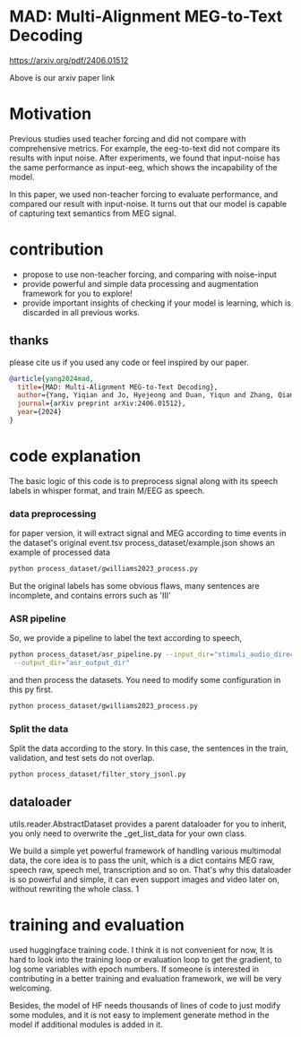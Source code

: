 # MAD: Multi-Alignment MEG-to-Text Decoding
https://arxiv.org/pdf/2406.01512

Above is our arxiv paper link
# Motivation
Previous studies used teacher forcing and did not compare with 
comprehensive metrics. 
For example, the eeg-to-text did not compare its results with 
input noise. After experiments, we found that input-noise has 
the same performance as input-eeg, which shows the incapability
of the model.

In this paper, we used non-teacher forcing to evaluate performance,
and compared our result with input-noise. It turns out that 
our model is capable of capturing text semantics from MEG signal.

# contribution
* propose to use non-teacher forcing, and comparing with noise-input
* provide powerful and simple data processing and augmentation framework for you to explore!
* provide important insights of checking if your model is learning, which is 
discarded in all previous works.

## thanks 

please cite us if you used any code or feel inspired by our paper.
```bib
@article{yang2024mad,
  title={MAD: Multi-Alignment MEG-to-Text Decoding},
  author={Yang, Yiqian and Jo, Hyejeong and Duan, Yiqun and Zhang, Qiang and Zhou, Jinni and Lee, Won Hee and Xu, Renjing and Xiong, Hui},
  journal={arXiv preprint arXiv:2406.01512},
  year={2024}
}
```

# code explanation
The basic logic of this code is to preprocess signal along with 
its speech labels in whisper format, and train M/EEG as speech.

### data preprocessing
for paper version, it will extract signal and MEG according to 
time events in the dataset's original event.tsv
process_dataset/example.json shows an example of processed data
```bash
python process_dataset/gwilliams2023_process.py
```
But the original labels has some obvious flaws, many sentences
are incomplete, and contains errors such as 'III'

### ASR pipeline
So, we provide a pipeline to label the text according to speech,

```bash
python process_dataset/asr_pipeline.py --input_dir="stimuli_audio_directory"\
 --output_dir="asr_output_dir" 
```
and then process the datasets. You need to modify some configuration in this py first.
```bash
python process_dataset/gwilliams2023_process.py
```

### Split the data
Split the data according to the story. In this case, the sentences in the train, validation, and test sets do not overlap.
```bash
python process_dataset/filter_story_jsonl.py
```

## dataloader 
utils.reader.AbstractDataset provides a parent dataloader for you to inherit, 
you only need to overwrite the _get_list_data for your own class.

We build a simple yet powerful framework of handling various multimodal data, the core idea is to
pass the unit, which is a dict contains MEG raw, speech raw, speech mel, transcription and so on.
That's why this dataloader is so powerful and simple, it can even support images and video later on,
without rewriting the whole class. 1


# training and evaluation
used huggingface training code. I think it is not convenient for now,
It is hard to look into the training loop or evaluation loop to get
the gradient, to log some variables with epoch numbers. If someone is 
interested in contributing in a better training and evaluation framework,
we will be very welcoming. 

Besides, the model of HF needs thousands of lines of code to just modify 
some modules, and it is not easy to implement generate method in the model
if additional modules is added in it.






